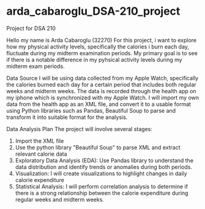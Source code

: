 # arda_cabaroglu_DSA-210_project
Project for DSA 210 

Hello my name is Arda Cabaroglu (32270) For this project, i want to explore how my physical activity levels, specifically the calories i burn each day, fluctuate during my midterm examination periods. My primary goal is to see if there is a notable difference in my pyhsical activity levels during my midterm exam periods.

Data Source
I will be using data collected from my Apple Watch, specifically the calories burned each day for a certain period that includes both regular weeks and midterm weeks. The data is recorded through the health app on my iphone which is synchronized with my Apple Watch.
I will import my own data from the health app as an XML file, and convert it to a usable format using Python libraries such as Pandas, Beautiful Soup to parse and transform it into suitable format for the analysis.

Data Analysis Plan
The project will involve several stages:
1) Import the XML file
2) Use the python library "Beautiful Soup" to parse XML and extract relevant calorie data 
3) Exploratory Data Analysis (EDA): Use Pandas library to understand the data distribution and identify trends or anomalies during both periods.
4) Visualization: I will create visualizations to highlight changes in daily calorie expenditure
5) Statistical Analysis: I will perform correlation analysis to determine if there is a strong relationship between the calorie expenditure during regular weeks and midterm weeks.



